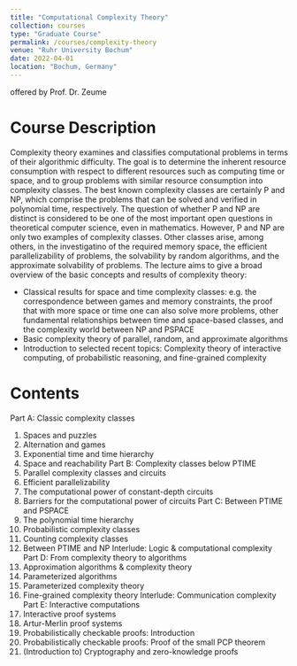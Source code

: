 ```yaml
---
title: "Computational Complexity Theory"
collection: courses
type: "Graduate Course"
permalink: /courses/complexity-theory
venue: "Ruhr University Bochum"
date: 2022-04-01
location: "Bochum, Germany"
---
```


offered by Prof. Dr. Zeume

Course Description
======

Complexity theory examines and classifies computational problems in terms of their algorithmic difficulty.
The goal is to determine the inherent resource consumption with respect to different resources such as computing time or space, and to group problems with similar resource consumption into complexity classes.
The best known complexity classes are certainly P and NP, which comprise the problems that can be solved and verified in polynomial time, respectively.
The question of whether P and NP are distinct is considered to be one of the most important open questions in theoretical computer science, even in mathematics.
However, P and NP are only two examples of complexity classes.
Other classes arise, among others, in the investigatino of the required memory space, the efficient parallelizability of problems, the solvability by random algorithms, and the approximate solvability of problems.
The lecture aims to give a broad overview of the basic concepts and results of complexity theory:

* Classical results for space and time complexity classes: e.g. the correspondence between games and memory constraints, the proof that with more space or time one can also solve more problems, other fundamental relationships between time and space-based classes, and the complexity world between NP and PSPACE
* Basic complexity theory of parallel, random, and approximate algorithms
* Introduction to selected recent topics: Complexity theory of interactive computing, of probabilistic reasoning, and fine-grained complexity


Contents
======

Part A: Classic complexity classes
  1. Spaces and puzzles
  2. Alternation and games
  3. Exponential time and time hierarchy
  4. Space and reachability
Part B: Complexity classes below PTIME
  1. Parallel complexity classes and circuits
  2. Efficient parallelizability
  3. The computational power of constant-depth circuits
  4. Barriers for the computational power of circuits
Part C: Between PTIME and PSPACE
  1. The polynomial time hierarchy
  2. Probabilistic complexity classes
  3. Counting complexity classes
  4. Between PTIME and NP
Interlude: Logic & computational complexity
Part D: From complexity theory to algorithms
  1. Approximation algorithms & complexity theory
  2. Parameterized algorithms
  3. Parameterized complexity theory
  4. Fine-grained complexity theory
Interlude: Communication complexity
Part E: Interactive computations
  1. Interactive proof systems
  2. Artur-Merlin proof systems
  3. Probabilistically checkable proofs: Introduction
  4. Probabilistically checkable proofs: Proof of the small PCP theorem
  5. (Introduction to) Cryptography and zero-knowledge proofs
